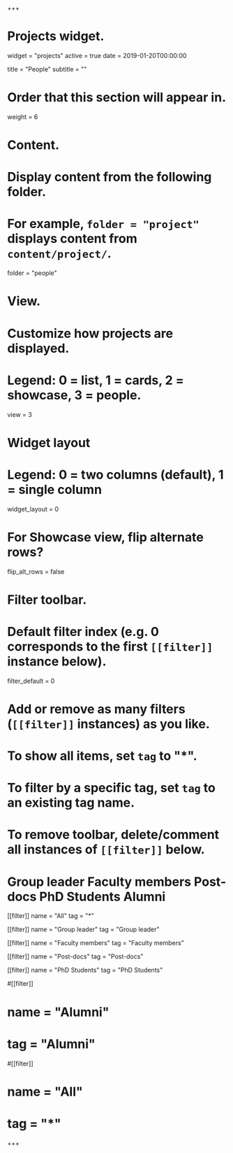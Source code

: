 +++
# Projects widget.
widget = "projects"
active = true
date = 2019-01-20T00:00:00

title = "People"
subtitle = ""

# Order that this section will appear in.
weight = 6

# Content.
# Display content from the following folder.
# For example, `folder = "project"` displays content from `content/project/`.
folder = "people"

# View.
# Customize how projects are displayed.
# Legend: 0 = list, 1 = cards, 2 = showcase, 3 = people.
view = 3

# Widget layout
# Legend: 0 = two columns (default), 1 = single column
widget_layout = 0

# For Showcase view, flip alternate rows?
flip_alt_rows = false

# Filter toolbar.

# Default filter index (e.g. 0 corresponds to the first `[[filter]]` instance below).
filter_default = 0

# Add or remove as many filters (`[[filter]]` instances) as you like.
# To show all items, set `tag` to "*".
# To filter by a specific tag, set `tag` to an existing tag name.
# To remove toolbar, delete/comment all instances of `[[filter]]` below.
# Group leader Faculty members Post-docs PhD Students Alumni

[[filter]]
  name = "All"
  tag = "*"

[[filter]]
  name = "Group leader"
  tag = "Group leader"
  
[[filter]]
  name = "Faculty members"
  tag = "Faculty members"

[[filter]]
  name = "Post-docs"
  tag = "Post-docs"
  
[[filter]]
  name = "PhD Students"
  tag = "PhD Students"

#[[filter]]
#  name = "Alumni"
#  tag = "Alumni"

#[[filter]]
#  name = "All"
#  tag = "*"

+++

